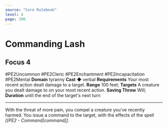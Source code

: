 ```yaml
---
source: "Core Rulebook"
level: 4
page: 390
---
```


# Commanding Lash
## Focus 4
#PE2Uncommon #PE2Cleric #PE2Enchantment #PE2Incapacitation #PE2Mental 
**Domain** tyranny
**Cast** ◆ verbal
**Requirements** Your most recent action dealt damage to a target.
**Range** 100 feet; **Targets** A creature you dealt damage to on your most recent action.
**Saving Throw** Will; **Duration** until the end of the target's next turn

-----
With the threat of more pain, you compel a creature you’ve recently harmed. You issue a command to the target, with the effects of the spell *[[PE2 - Command|command]]*.